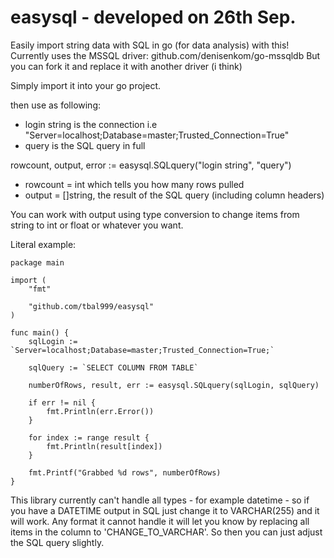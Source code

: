 # easysql - developed on 26th Sep.
Easily import string data with SQL in go (for data analysis) with this!
Currently uses the MSSQL driver: github.com/denisenkom/go-mssqldb
But you can fork it and replace it with another driver (i think)

Simply import it into your go project.

then use as following:
- login string is the connection i.e "Server=localhost;Database=master;Trusted_Connection=True"
- query is the SQL query in full
 
rowcount, output, error := easysql.SQLquery("login string", "query")

- rowcount = int which tells you how many rows pulled
- output = []string, the result of the SQL query (including column headers)

You can work with output using type conversion to change items from string to int or float or whatever you want.

Literal example:

```
package main

import (
	"fmt"

	"github.com/tbal999/easysql"
)

func main() {
	sqlLogin := `Server=localhost;Database=master;Trusted_Connection=True;`

	sqlQuery := `SELECT COLUMN FROM TABLE`

	numberOfRows, result, err := easysql.SQLquery(sqlLogin, sqlQuery)

	if err != nil {
		fmt.Println(err.Error())
	}

	for index := range result {
		fmt.Println(result[index])
	}

	fmt.Printf("Grabbed %d rows", numberOfRows)
}
```

This library currently can't handle all types - for example datetime - so if you have a DATETIME output in SQL just change it to VARCHAR(255) and it will work.
Any format it cannot handle it will let you know by replacing all items in the column to 'CHANGE_TO_VARCHAR'. So then you can just adjust the SQL query slightly.



